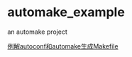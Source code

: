 # automake_example
an automake project

[例解autoconf和automake生成Makefile](https://www.ibm.com/developerworks/cn/linux/l-makefile/)
